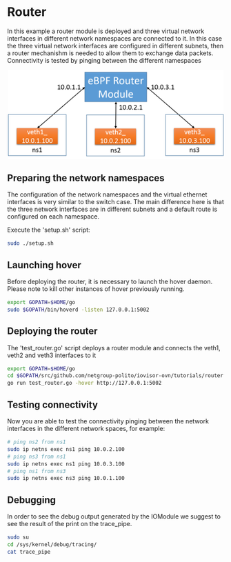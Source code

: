 # Router

In this example a router module is deployed and three virtual network interfaces
in different network namespaces are connected to it.
In this case the three virtual network interfaces are configured in different
subnets, then a router mechanishm is needed to allow them to exchange data packets.
Connectivity is tested by pinging between the different namespaces

<center><a href="../../images/router_tutorial.png"><img src="../../images/router_tutorial.png" width=500></a></center>

## Preparing the network namespaces

The configuration of the network namespaces and the virtual ethernet interfaces
is very similar to the switch case.
The main difference here is that the three network interfaces are in different
subnets and a default route is configured on each namespace.

Execute the 'setup.sh' script:

```bash
sudo ./setup.sh
```

## Launching hover

Before deploying the router, it is necessary to launch the hover daemon.
Please note to kill other instances of hover previously running.

```bash
export GOPATH=$HOME/go
sudo $GOPATH/bin/hoverd -listen 127.0.0.1:5002
```

## Deploying the router

The 'test_router.go' script deploys a router module and connects the veth1,
veth2 and veth3 interfaces to it

```bash
export GOPATH=$HOME/go
cd $GOPATH/src/github.com/netgroup-polito/iovisor-ovn/tutorials/router
go run test_router.go -hover http://127.0.0.1:5002
```

## Testing connectivity

Now you are able to test the connectivity pinging between the network interfaces
in the different network spaces, for example:

```bash
# ping ns2 from ns1
sudo ip netns exec ns1 ping 10.0.2.100
# ping ns3 from ns1
sudo ip netns exec ns1 ping 10.0.3.100
# ping ns1 from ns3
sudo ip netns exec ns3 ping 10.0.1.100
```

## Debugging

In order to see the debug output generated by the IOModule we suggest to see the result of the print on the trace_pipe.

```bash
sudo su
cd /sys/kernel/debug/tracing/
cat trace_pipe
```
